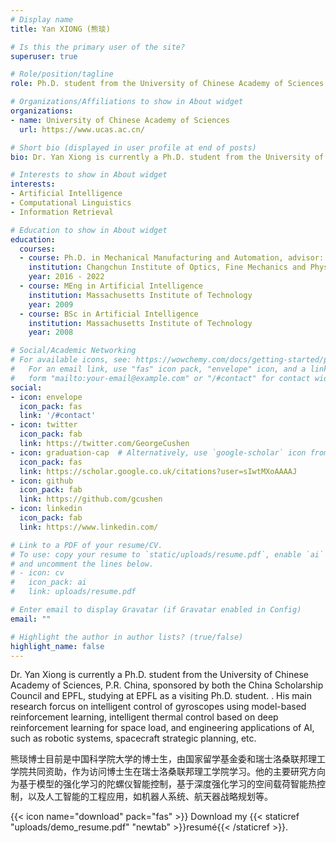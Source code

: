 ```yaml
---
# Display name
title: Yan XIONG (熊琰)

# Is this the primary user of the site?
superuser: true

# Role/position/tagline
role: Ph.D. student from the University of Chinese Academy of Sciences

# Organizations/Affiliations to show in About widget
organizations:
- name: University of Chinese Academy of Sciences
  url: https://www.ucas.ac.cn/

# Short bio (displayed in user profile at end of posts)
bio: Dr. Yan Xiong is currently a Ph.D. student from the University of Chinese Academy of Sciences, P.R. China, sponsored by both the China Scholarship Council and EPFL, studying at EPFL as a visiting Ph.D. student. . His main research forcus on intelligent control of gyroscopes using model-based reinforcement learning, intelligent thermal control based on deep reinforcement learning for space load, and engineering applications of AI, such as robotic systems, spacecraft strategic planning, etc.

# Interests to show in About widget
interests:
- Artificial Intelligence
- Computational Linguistics
- Information Retrieval

# Education to show in About widget
education:
  courses:
  - course: Ph.D. in Mechanical Manufacturing and Automation, advisor: Professor Liang Guo
    institution: Changchun Institute of Optics, Fine Mechanics and Physics, Chinese Academy of Sciences & University of Chinese Academy of Sciences
    year: 2016 - 2022
  - course: MEng in Artificial Intelligence
    institution: Massachusetts Institute of Technology
    year: 2009
  - course: BSc in Artificial Intelligence
    institution: Massachusetts Institute of Technology
    year: 2008

# Social/Academic Networking
# For available icons, see: https://wowchemy.com/docs/getting-started/page-builder/#icons
#   For an email link, use "fas" icon pack, "envelope" icon, and a link in the
#   form "mailto:your-email@example.com" or "/#contact" for contact widget.
social:
- icon: envelope
  icon_pack: fas
  link: '/#contact'
- icon: twitter
  icon_pack: fab
  link: https://twitter.com/GeorgeCushen
- icon: graduation-cap  # Alternatively, use `google-scholar` icon from `ai` icon pack
  icon_pack: fas
  link: https://scholar.google.co.uk/citations?user=sIwtMXoAAAAJ
- icon: github
  icon_pack: fab
  link: https://github.com/gcushen
- icon: linkedin
  icon_pack: fab
  link: https://www.linkedin.com/

# Link to a PDF of your resume/CV.
# To use: copy your resume to `static/uploads/resume.pdf`, enable `ai` icons in `params.toml`, 
# and uncomment the lines below.
# - icon: cv
#   icon_pack: ai
#   link: uploads/resume.pdf

# Enter email to display Gravatar (if Gravatar enabled in Config)
email: ""

# Highlight the author in author lists? (true/false)
highlight_name: false
---
```


Dr. Yan Xiong is currently a Ph.D. student from the University of Chinese Academy of Sciences, P.R. China, sponsored by both the China Scholarship Council and EPFL, studying at EPFL as a visiting Ph.D. student. . His main research forcus on intelligent control of gyroscopes using model-based reinforcement learning, intelligent thermal control based on deep reinforcement learning for space load, and engineering applications of AI, such as robotic systems, spacecraft strategic planning, etc.

熊琰博士目前是中国科学院大学的博士生，由国家留学基金委和瑞士洛桑联邦理工学院共同资助，作为访问博士生在瑞士洛桑联邦理工学院学习。他的主要研究方向为基于模型的强化学习的陀螺仪智能控制，基于深度强化学习的空间载荷智能热控制，以及人工智能的工程应用，如机器人系统、航天器战略规划等。

{{< icon name="download" pack="fas" >}} Download my {{< staticref "uploads/demo_resume.pdf" "newtab" >}}resumé{{< /staticref >}}.
